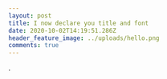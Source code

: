 ```yaml
---
layout: post
title: I now declare you title and font
date: 2020-10-02T14:19:51.286Z
header_feature_image: ../uploads/hello.png
comments: true
---
```

.